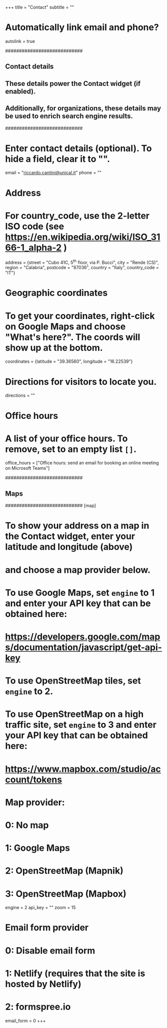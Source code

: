 +++
title = "Contact"
subtitle = ""

# Automatically link email and phone?
autolink = true

############################
## Contact details
##
## These details power the Contact widget (if enabled).
## Additionally, for organizations, these details may be used to enrich search engine results.
############################

# Enter contact details (optional). To hide a field, clear it to "".
email = "riccardo.cantini@unical.it"
phone = ""

# Address
# For country_code, use the 2-letter ISO code (see https://en.wikipedia.org/wiki/ISO_3166-1_alpha-2 )
address = {street = "Cubo 41C, 5<sup>th</sup> floor, via P. Bucci", city = "Rende (CS)", region = "Calabria", postcode = "87036", country = "Italy", country_code = "IT"}

# Geographic coordinates
# To get your coordinates, right-click on Google Maps and choose "What's here?". The coords will show up at the bottom.
coordinates = {latitude = "39.36560", longitude = "16.22539"}

# Directions for visitors to locate you.
directions = ""

# Office hours
# A list of your office hours. To remove, set to an empty list `[]`.
office_hours = ["Office hours: send an email for booking an online meeting on Microsoft Teams"]

############################
## Maps
############################
[map]
  # To show your address on a map in the Contact widget, enter your latitude and longitude (above)
  # and choose a map provider below.
  #
  # To use Google Maps, set `engine` to 1 and enter your API key that can be obtained here:
  #   https://developers.google.com/maps/documentation/javascript/get-api-key
  # To use OpenStreetMap tiles, set `engine` to 2.
  # To use OpenStreetMap on a high traffic site, set `engine` to 3 and enter your API key that can be obtained here:
  #   https://www.mapbox.com/studio/account/tokens
  #
  # Map provider:
  #   0: No map
  #   1: Google Maps
  #   2: OpenStreetMap (Mapnik)
  #   3: OpenStreetMap (Mapbox)
  engine = 2
  api_key = ""
  zoom = 15

# Email form provider
#   0: Disable email form
#   1: Netlify (requires that the site is hosted by Netlify)
#   2: formspree.io
email_form = 0
+++